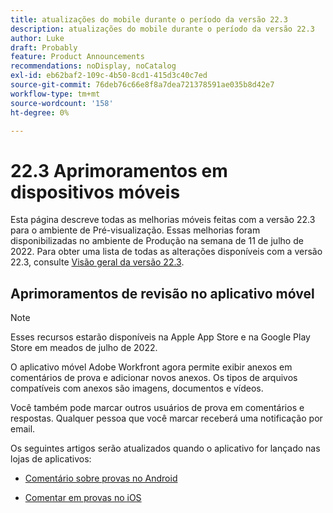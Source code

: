 ```yaml
---
title: atualizações do mobile durante o período da versão 22.3
description: atualizações do mobile durante o período da versão 22.3
author: Luke
draft: Probably
feature: Product Announcements
recommendations: noDisplay, noCatalog
exl-id: eb62baf2-109c-4b50-8cd1-415d3c40c7ed
source-git-commit: 76deb76c66e8f8a7dea721378591ae035b8d42e7
workflow-type: tm+mt
source-wordcount: '158'
ht-degree: 0%

---
```


# 22.3 Aprimoramentos em dispositivos móveis

Esta página descreve todas as melhorias móveis feitas com a versão 22.3 para o ambiente de Pré-visualização. Essas melhorias foram disponibilizadas no ambiente de Produção na semana de 11 de julho de 2022. Para obter uma lista de todas as alterações disponíveis com a versão 22.3, consulte [Visão geral da versão 22.3](../../../product-announcements/product-releases/22.3-release-activity/22-3-release-overview.md).

## Aprimoramentos de revisão no aplicativo móvel

>[!NOTE]
>
>Esses recursos estarão disponíveis na Apple App Store e na Google Play Store em meados de julho de 2022.


O aplicativo móvel Adobe Workfront agora permite exibir anexos em comentários de prova e adicionar novos anexos. Os tipos de arquivos compatíveis com anexos são imagens, documentos e vídeos.

Você também pode marcar outros usuários de prova em comentários e respostas. Qualquer pessoa que você marcar receberá uma notificação por email.

Os seguintes artigos serão atualizados quando o aplicativo for lançado nas lojas de aplicativos:

* [Comentário sobre provas no Android](/help/quicksilver/workfront-basics/mobile-apps/using-the-workfront-mobile-app/comment-on-proofs-android.md)

* [Comentar em provas no iOS](/help/quicksilver/workfront-basics/mobile-apps/using-the-workfront-mobile-app/comment-on-proofs-ios.md)
